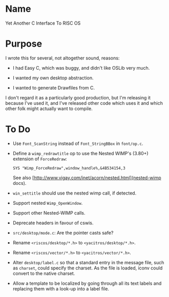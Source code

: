 # Name

Yet Another C Interface To RISC OS

# Purpose

I wrote this for several, not altogether sound, reasons:

* I had Easy C, which was buggy, and didn't like OSLib very much.

* I wanted my own desktop abstraction.

* I wanted to generate Drawfiles from C.

I don't regard it as a particularly good production, but I'm releasing it because I've used it, and I've released other code which uses it and which other folk might actually want to compile.

# To Do

* Use `Font_ScanString` instead of `Font_StringBBox` in `font/op.c`.

* Define a `wimp_redrawtitle` op to use the Nested WIMP's (3.80+) extension of `ForceRedraw`:

  ```
  SYS "Wimp_ForceRedraw",window_handle%,&4B534154,3
  ```

  See also [http://www.vigay.com/inet/acorn/nested.html](nested-wimp docs).

* `win_settitle` should use the nested wimp call, if detected.

* Support nested `Wimp_OpenWindow`.

* Support other Nested-WIMP calls.

* Deprecate headers in favour of cswis.

* `src/desktop/mode.c`: Are the pointer casts safe?

* Rename `<riscos/desktop/*.h>` to `<yacitros/desktop/*.h>`.

* Rename `<riscos/vector/*.h>` to `<yacitros/vector/*.h>`.

* Alter `desktop/label.c` so that a standard entry in the message file, such as `charset`, could specify the charset.
  As the file is loaded, iconv could convert to the native charset.

* Allow a template to be localized by going through all its text labels and replacing them with a look-up into a label file.
